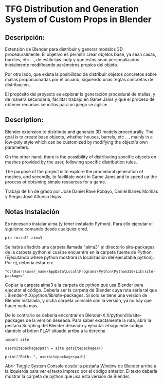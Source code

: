 # TFG Distribution and Generation System of Custom Props in Blender

## Descripción:

Extensión de Blender para distribuir y generar modelos 3D proceduralmente. El objetivo es permitir crear objetos base, ya sean casas, barriles, etc …, de estilo low-poly y que éstos sean personalizados inicialmente modificando parámetros propios del objeto. 

Por otro lado, que exista la posibilidad de distribuir objetos concretos sobre mallas proporcionadas por el usuario, siguiendo unas reglas concretas de distribución.

El propósito del proyecto es explorar la generación procedural de mallas, y de manera secundaria, facilitar trabajo en Game Jams y que el proceso de obtener recursos sencillos para un juego se agilice.

## Description:

Blender extension to distribute and generate 3D models procedurally. The goal is to create base objects, whether houses, barrels, etc ..., mainly in a low-poly style which can be customized by modifying the object's own parameters. 

On the other hand, there is the possibility of distributing specific objects on meshes provided by the user, following specific distribution rules.

The purpose of the project is to explore the procedural generation of meshes, and secondly, to facilitate work in Game Jams and to speed up the process of obtaining simple resources for a game.

Trabajo de fin de grado por José Daniel Rave Robayo, Daniel Illanes Morillas y Sergio José Alfonso Rojas

## Notas Instalación
Es necesario instalar aima (y tener instalado Python). Para ello ejecutar el siguiente comando desde cualquier cmd.
~~~ 
pip install aima3
~~~
Se habrá añadido una carpeta llamada "aima3" al directorio site-packages de la carpeta python el cual se encuentra en la carpeta fuente de Python.
(Ejecutando where python mostrara la localización del ejecutable python).
Por ej, debería estar en:
~~~
"C:\Users\user_name\AppData\Local\Programs\Python\Python310\Lib\site-packages"
~~~
Copiar la carpeta aima3 a la carpeta de python que usa Blender para ejecutar el código. Debería ser la carpeta de Blender cuya ruta sería tal que : Blender-X.X/python/lib/site-packages. 
Si solo se tiene una version de Blender instalada, y dicha carpeta coincide con la versión, ya no hay que hacer nada más.

De lo contrario se deberia encontrar en Blender-X.X/python/lib/site-packages de la versión deseada.
Para saber exactamente la ruta, abrir la pestaña Scripting del Blender deseado y ejecutar el siguiente  código dándole al bóton PLAY situado arriba a la derecha.
~~~
import site

usersitepackagespath = site.getsitepackages()

print("Path: ", usersitepackagespath)
~~~

Abrir Toggle System Console desde la pestaña Window de Blender arriba a la izquierda para ver el texto impreso por el código anterior. El texto debería mostrar la carpeta de python que usa ésta versión de Blender.
